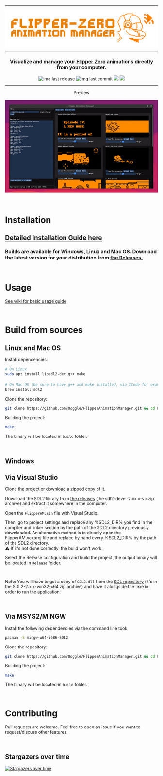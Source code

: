 <hr>

![banner](.github/banner.png)

<hr>

<h3 align="center">
  Visualize and manage your <a href="https://flipperzero.one">Flipper Zero</a> animations directly from your computer.
</h3>

<p align="center">
    <img alt="img last release" src="https://img.shields.io/github/release/Ooggle/FlipperAnimationManager.svg?color=blue">
    <img alt="img last commit" src="https://img.shields.io/github/last-commit/Ooggle/FlipperAnimationManager.svg">
    <a href="https://github.com/Ooggle/FlipperAnimationManager/wiki"><img src="https://img.shields.io/badge/wiki-documentation-forestgreen"></a>
    <a href="https://twitter.com/intent/follow?screen_name=Ooggle_" title="Follow"><img src="https://img.shields.io/twitter/follow/Ooggle_?label=Ooggle_&style=social"></a>
</p>

<hr>

<p align="center">
    Preview<br><br>
    <img src=".github/demo.gif">
</p>

<br>

# Installation

<h2><a href="https://github.com/Ooggle/FlipperAnimationManager/wiki/Installation-Guide">Detailed Installation Guide here<a></h2>

### Builds are available for Windows, Linux and Mac OS. Download the latest version for your distribution from <a href="https://github.com/Ooggle/FlipperAnimationManager/releases">the Releases.</a>

<br>

# Usage

<hp><a href="https://github.com/Ooggle/FlipperAnimationManager/wiki/Usage-Guide">See wiki for basic usage guide<a></p>

<br>

# Build from sources

## Linux and Mac OS

Install dependencies:   
```bash
# On Linux
sudo apt install libsdl2-dev g++ make

# On Mac OS (be sure to have g++ and make installed, via XCode for example)
brew install sdl2
```

Clone the repository:   
```bash
git clone https://github.com/Ooggle/FlipperAnimationManager.git && cd FlipperAnimationManager
```

Building the project:   
```bash
make
```

The binary will be located in `build` folder.

<br>

## Windows

## Via Visual Studio

Clone the project or download a zipped copy of it.

Download the SDL2 library from [the releases](https://github.com/libsdl-org/SDL/releases) (the sdl2-devel-2.xx.x-vc.zip archive) and extract it somewhere in the computer.

Open the `FlipperAM.sln` file with Visual Studio.

Then, go to project settings and replace any %SDL2_DIR% you find in the compiler and linker section by the path of the SDL2 directory previously downloaded. An alternative method is to directly open the FlipperAM.vcxproj file and replace by hand every %SDL2_DIR% by the path of the SDL2 directory.   
⚠️ If it's not done correctly, the build won't work.

Select the Release configuration and build the project, the output binary will be located in `Release` folder.

<br>

Note: You will have to get a copy of `SDL2.dll` from the <a href="https://github.com/libsdl-org/SDL/releases">SDL repository</a> (it's in the SDL2-2.x.x-win32-x64.zip archive) and have it alongside the .exe in order to run the application. 

<br>

## Via MSYS2/MINGW

Install the following dependencies via the command line tool:   
```bash
pacman -S mingw-w64-i686-SDL2
```

Clone the repository:   
```bash
git clone https://github.com/Ooggle/FlipperAnimationManager.git && cd FlipperAnimationManager
```

Building the project:   
```bash
make
```

The binary will be located in `build` folder.

<br>

# Contributing

Pull requests are welcome. Feel free to open an issue if you want to request/discuss other features.

<br>

## Stargazers over time

[![Stargazers over time](https://starchart.cc/Ooggle/FlipperAnimationManager.svg)](https://starchart.cc/Ooggle/FlipperAnimationManager)

